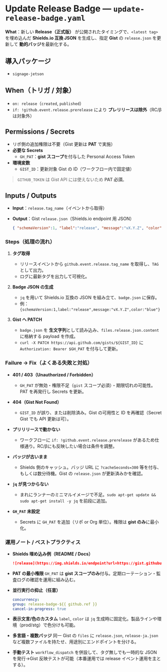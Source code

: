 # Update Release Badge — `update-release-badge.yaml`

**What**：新しい **Release（正式版）** が公開されたタイミングで、`<latest tag>` を埋め込んだ **Shields.io 互換 JSON** を生成し、指定 **Gist** の `release.json` を更新して **動的バッジ**を最新化する。

## **導入パッケージ**

- `signage-jetson`

## **When（トリガ / 対象）**

- `on: release`（`created`, `published`）
- `if: !github.event.release.prerelease` により **プレリリースは除外**（RC/βは対象外）

## **Permissions / Secrets**

- リポ側の追加権限は不要（Gist 更新は **PAT** で実施）
- **必要な Secrets**
  - `GH_PAT`：**gist スコープ**を付与した Personal Access Token
- **環境変数**
  - `GIST_ID`：更新対象 Gist の ID（ワークフロー内で固定値）

> `GITHUB_TOKEN` は Gist API には使えないため **PAT 必須**。

## **Inputs / Outputs**

- **Input**：`release.tag_name`（イベントから取得）
- **Output**：Gist `release.json`（Shields.io endpoint 用 JSON）

  ```json
  { "schemaVersion":1, "label":"release", "message":"vX.Y.Z", "color":"blue" }
  ```

### **Steps（処理の流れ）**

1. **タグ取得**
   - リリースイベントから `github.event.release.tag_name` を取得し、`TAG` として出力。
   - ログに最新タグを出力して可視化。

2. **Badge JSON の生成**
   - `jq` を用いて Shields.io 互換の JSON を組み立て、`badge.json` に保存。
   - 例：`{schemaVersion:1,label:"release",message:"vX.Y.Z",color:"blue"}`

3. **Gist へ PATCH**
   - `badge.json` を **生文字列**として読み込み、`files.release.json.content` に格納する payload を作成。
   - `curl -X PATCH https://api.github.com/gists/${GIST_ID}` に `Authorization: Bearer $GH_PAT` を付与して更新。

### **Failure → Fix（よくある失敗と対処）**

- **401 / 403（Unauthorized / Forbidden）**
  - `GH_PAT` が無効・権限不足（`gist` スコープ必須）・期限切れの可能性。PAT を再発行し Secrets を更新。

- **404（Gist Not Found）**
  - `GIST_ID` が誤り、または削除済み。Gist の可用性と ID を再確認（Secret Gist でも API 更新は可）。

- **プリリリースで動かない**
  - ワークフローに `if: !github.event.release.prerelease` があるため仕様通り。RC/βにも反映したい場合は条件を調整。

- **バッジが古いまま**
  - Shields 側のキャッシュ。バッジ URL に `?cacheSeconds=300` 等を付与、もしくは数分待機。Gist の `release.json` が更新済みかを確認。

- **`jq` が見つからない**
  - まれにランナーのミニマルイメージで不足。`sudo apt-get update && sudo apt-get install -y jq` を前段に追加。

- **`GH_PAT` 未設定**
  - Secrets に `GH_PAT` を追加（リポ or Org 単位）。権限は **gist のみ**に最小化。

### **運用ノート / ベストプラクティス**

- **Shields 埋め込み例（README / Docs）**

  ```markdown
  ![release](https://img.shields.io/endpoint?url=https://gist.githubusercontent.com/<USER>/<GIST_ID>/raw/release.json&cacheSeconds=300)
  ```

- **PAT の最小権限**
  `GH_PAT` は **gist スコープのみ**付与。定期ローテーション・監査ログの確認を運用に組み込む。
- **並行実行の抑止（任意）**

  ```yaml
  concurrency:
  group: release-badge-${{ github.ref }}
  cancel-in-progress: true
  ```

- **表示文言/色のカスタム**
  `label`, `color` は `jq` 生成時に固定化。製品ラインや環境（prod/stg）で色分けも可能。
- **多言語・複数バッジ**
  同一 Gist の `files` に `release.json`, `release-ja.json` など複数ファイルを持たせ、用途別にエンドポイントを分ける。
- **手動テスト**
  `workflow_dispatch` を併設して、タグ無しでも一時的な JSON を発行→Gist 反映テストが可能（本番運用では release イベント運用を主とする）。
